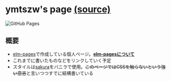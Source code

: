 # ymtszw's page [(source)](https://github.com/ymtszw/ymtszw.github.io)

![GitHub Pages](https://github.com/ymtszw/ymtszw.github.io/actions/workflows/gh-pages.yml/badge.svg)

## 概要

* [elm-pages]で作成している個人ページ。[**elm-pagesについて**](https://ymtszw.github.io/articles/elm-pages-and-headless-cms)
* これまでに書いたものなどをリンクしていく予定
* スタイルは[sakura](https://github.com/oxalorg/sakura)をバニラで使用。~~このページではCSSを触らないという強い意志~~と言いつつすでに結構書いている

[elm-pages]: https://github.com/dillonkearns/elm-pages

